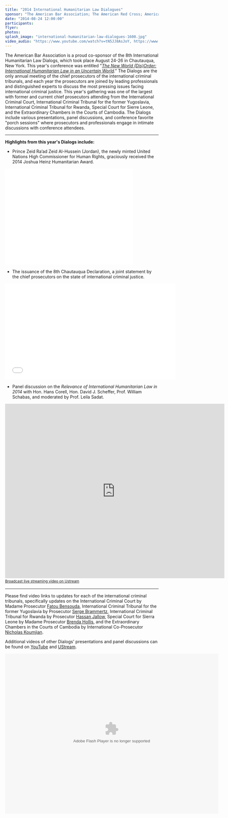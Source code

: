 ```yaml
---
title: "2014 International Humanitarian Law Dialogues"
sponsor: "The American Bar Association; The American Red Cross; American Society of International Law; Case Western Reserve University School of Law; The Chautauqua Institution; Impunity Watch; intlawgrrl;International Bar Association; NYU Center for Global Affairs; The Planethood Foundation; The Robert H. Jackson Center; Syracuse University College of Law; Whitney R. Harris World Law Institute at Washington University School of Law; in association with the United States Holocaust Memorial Museum"
date: "2014-08-24 12:00:00"
participants:
flyer:
photos:
splash_image: "international-humanitarian-law-dialogues-1600.jpg"
video_audio: "https://www.youtube.com/watch?v=tN5JJ8AsJoY, https://www.youtube.com/watch?v=OLxs2SIie2w&feature=relmfu, http://www.youtube.com/watch?v=5Qj1Hr04NN4&feature=relmfu"
---
```



The American Bar Association is a proud co-sponsor of the 8th International Humanitarian Law Dialogs, which took place August 24-26 in Chautauqua, New York. This year's conference was entitled "[*The New World (Dis)Order: International Humanitarian Law in an Uncertain World*](http://www.roberthjackson.org/the-center/events/international-humanitarian-law-dialogs/ihld-2014/).”
The Dialogs are the only annual meeting of the chief prosecutors of the international criminal tribunals, and each year the prosecutors are joined by leading professionals and distinguished experts to discuss the most pressing issues facing international criminal justice. This year's gathering was one of the largest with
former and current chief prosecutors attending from the International Criminal Court, International Criminal Tribunal for the former Yugoslavia, International Criminal Tribunal for Rwanda, Special Court for Sierre Leone, and the Extraordinary Chambers in the Courts of Cambodia. The Dialogs include various presentations, panel discussions,
and conference favorite "porch sessions" where prosecutors and professionals engage in intimate discussions with conference attendees.


---


**Highlights from this year's Dialogs include:**


- Prince Zeid Ra’ad Zeid Al-Hussein (Jordan), the newly minted United Nations High Commissioner for Human Rights, graciously received the 2014 Joshua Heinz Humanitarian Award.

<iframe width="420" height="315" src="//www.youtube.com/embed/ROjfkF1mCyQ" frameborder="0" allowfullscreen></iframe>



- The issuance of the 8th Chautauqua Declaration, a joint statement by the chief prosecutors on the state of international criminal justice. 

<iframe width="560" height="315" src="//www.youtube.com/embed/7NAqqJ379tM" frameborder="0" allowfullscreen></iframe>



- Panel discussion on the *Relevance of International Humanitarian Law in 2014* with Hon. Hans Corell, Hon. David J. Scheffer, Prof. William Schabas, and moderated by Prof. Leila Sadat.

<iframe width="720" height="572" src="http://www.ustream.tv/embed/recorded/51848590?v=3&amp;wmode=direct" scrolling="no" frameborder="0" style="border: 0px none transparent;">    </iframe><br /><a href="http://www.ustream.tv" style="font-size: 12px; line-height: 20px; font-weight: normal; text-align: left;" target="_blank">Broadcast live streaming video on Ustream</a>

---

Please find video links to updates for each of the international criminal tribunals, specifically updates on the International Criminal Court by Madame Prosecutor [Fatou Bensouda](https://www.youtube.com/watch?v=FDH2dNJ7t3c), International Criminal Tribunal for the former Yugoslavia by Prosecutor [Serge Brammertz](https://www.youtube.com/watch?v=QgSK9VMQdQQ), International Criminal Tribunal for Rwanda by Prosecutor [Hassan Jallow](https://www.youtube.com/watch?v=ee5wZ3wC2oU),
Special Court for Sierra Leone by Madame Prosecutor [Brenda Hollis](https://www.youtube.com/watch?v=XNTiWx77Gro), and the Extraordinary Chambers in the Courts of Cambodia by International Co-Prosecutor [Nicholas Koumjian](https://www.youtube.com/watch?v=1nMJWNsMy3s).



Additional videos of other Dialogs' presentations and panel discussions can be found on [YouTube](https://www.youtube.com/user/RobertHJacksonCenter/search?query=8th+IHLD) and [UStream](https://www.youtube.com/user/RobertHJacksonCenter/search?query=8th+IHLD). 


<object width="700" height="525"> <param name="flashvars" value="offsite=true&lang=en-us&page_show_url=%2Fphotos%2F126209453%40N05%2Fsets%2F72157647510930311%2Fshow%2F&page_show_back_url=%2Fphotos%2F126209453%40N05%2Fsets%2F72157647510930311%2F&set_id=72157647510930311&jump_to="></param> <param name="movie" value="https://www.flickr.com/apps/slideshow/show.swf?v=1811922554"></param> <param name="allowFullScreen" value="true"></param><embed type="application/x-shockwave-flash" src="https://www.flickr.com/apps/slideshow/show.swf?v=1811922554" allowFullScreen="true" flashvars="offsite=true&lang=en-us&page_show_url=%2Fphotos%2F126209453%40N05%2Fsets%2F72157647510930311%2Fshow%2F&page_show_back_url=%2Fphotos%2F126209453%40N05%2Fsets%2F72157647510930311%2F&set_id=72157647510930311&jump_to=" width="700" height="525"></embed></object>



